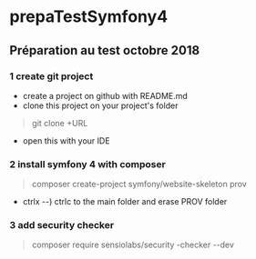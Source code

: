 # prepaTestSymfony4
## Préparation au test octobre 2018
### 1 create git project
- create a project on github with README.md
- clone this project on your project's folder 
> git clone +URL
- open this with your IDE
### 2 install symfony 4 with composer
> composer create-project symfony/website-skeleton prov
- ctrlx --) ctrlc to the main folder and erase PROV folder
### 3 add security checker
>composer require sensiolabs/security -checker --dev